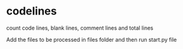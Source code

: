 # codelines
count code lines, blank lines, comment lines and total lines


Add the files to be processed in files folder and then run start.py file

